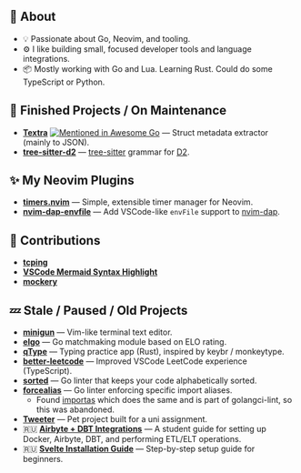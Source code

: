 ## 🧩 About

- 💡 Passionate about Go, Neovim, and tooling.
- ⚙️ I like building small, focused developer tools and language integrations.
- 📦 Mostly working with Go and Lua. Learning Rust. Could do some TypeScript or Python.

## 🚀 Finished Projects / On Maintenance

* [**Textra**](https://github.com/ravsii/textra) [![Mentioned in Awesome Go](https://awesome.re/mentioned-badge.svg)](https://github.com/avelino/awesome-go) — Struct metadata extractor (mainly to JSON).
* [**tree-sitter-d2**](https://github.com/ravsii/tree-sitter-d2) — [tree-sitter](https://tree-sitter.github.io/tree-sitter/) grammar for [D2](https://d2lang.com/).


## ✨ My Neovim Plugins

* [**timers.nvim**](https://github.com/ravsii/timer.nvim) — Simple, extensible timer manager for Neovim.
* [**nvim-dap-envfile**](https://github.com/ravsii/nvim-dap-envfile) — Add VSCode-like `envFile` support to [nvim-dap](https://github.com/mfussenegger/nvim-dap).

## 🤝 Contributions

* [**tcping**](https://github.com/pouriyajamshidi/tcping)
* [**VSCode Mermaid Syntax Highlight**](https://github.com/bpruitt-goddard/vscode-mermaid-syntax-highlight)
* [**mockery**](https://github.com/vektra/mockery)

## 💤 Stale / Paused / Old Projects

* [**minigun**](https://github.com/ravsii/minigun) — Vim-like terminal text editor.
* [**elgo**](https://github.com/ravsii/elgo) — Go matchmaking module based on ELO rating.
* [**qType**](https://github.com/ravsii/qType) — Typing practice app (Rust), inspired by keybr / monkeytype.
* [**better-leetcode**](https://github.com/ravsii/better-leetcode) — Improved VSCode LeetCode experience (TypeScript).
* [**sorted**](https://github.com/ravsii/sorted) — Go linter that keeps your code alphabetically sorted.
* [**forcealias**](https://github.com/ravsii/forcealias) — Go linter enforcing specific import aliases.
  * Found [importas](https://github.com/julz/importas) which does the same and is part of golangci-lint, so this was abandoned.
* [**Tweeter**](https://github.com/ravsii/tweeter) — Pet project built for a uni assignment.
* 🇷🇺 [**Airbyte + DBT Integrations**](https://github.com/ravsii/UDvIS) — A student guide for setting up Docker, Airbyte, DBT, and performing ETL/ELT operations.
* 🇷🇺 [**Svelte Installation Guide**](https://github.com/ravsii/svelte-installation-guide-ru) — Step-by-step setup guide for beginners.
